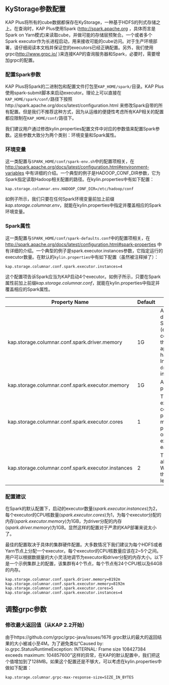 ## KyStorage参数配置
KAP Plus将所有的cube数据都保存在KyStorage，一种基于HDFS的列式存储之上。在查询时，KAP Plus使用Spark (http://spark.apache.org ，具体而言是Spark on Yarn模式)来读取cube，并做可能的存储层预聚合。一个或者多个Spark executor作为长进程启动，用来接收可能的cube访问。对于生产环境部署，请仔细阅读本文档并保证您的executors已经正确配置。另外，我们使用grpc(http://www.grpc.io/ )来连接KAP的查询服务器和Spark，必要时，需要增加grpc的配置。

### 配置Spark参数

KAP Plus将Spark的二进制包和配置文件打包至`KAP_HOME/spark/`目录。KAP Plus使用spark-submit脚本来启动executor。理论上可以直接在`KAP_HOME/spark/conf/`路径下按照http://spark.apache.org/docs/latest/configuration.html 来修改Spark自带的所有配置。但是我们不推荐这种方式，因为从运维的便捷性考虑所有KAP相关的配置都应限制在`KAP_HOME/conf/`路径下。

我们建议用户通过修改kylin.properties配置文件中对应的参数值来配置Spark参数。这些参数大致分为两个类别：环境变量和Spark属性。

### 环境变量

这一类配置与`SPARK_HOME/conf/spark-env.sh`中的配置项相关，在 http://spark.apache.org/docs/latest/configuration.html#environment-variables 中有详细的介绍。一个典型的例子是HADOOP_CONF_DIR参数，它为Spark指定读取Hadoop相关配置的路径。在kylin.properties中有如下配置：

```
kap.storage.columnar.env.HADOOP_CONF_DIR=/etc/hadoop/conf
```

如例子所示，我们只要在任何Spark环境变量前加上前缀*kap.storage.columnar.env*，就能在kylin.properties中指定并覆盖相应的Spark环境变量。

### Spark属性

这一类配置与`SPARK_HOME/conf/spark-defaults.conf`中的配置项相关，在 http://spark.apache.org/docs/latest/configuration.html#spark-properties 中有详细的介绍。一个典型的例子是spark.executor.instances参数，它指定运行的executor数量。在默认的`kylin.properties`中有如下配置（虽然被注释掉了）：

  ```
kap.storage.columnar.conf.spark.executor.instances=4
  ```

这个配置项告诉Spark应当为KAP启动4个executor。如例子所示，只要在Spark属性前加上前缀*kap.storage.columnar.conf*，就能在kylin.properties中指定并覆盖相应的Spark属性。

| Property Name                            | Default | Meaning                                  |
| ---------------------------------------- | ------- | ---------------------------------------- |
| kap.storage.columnar.conf.spark.driver.memory | 1G      | Amount of memory to use for the driver process, i.e. where SparkContext is initialized. (e.g. `1g`, `2g`). *Note:* In client mode, this config must not be set through the `SparkConf` directly in your application, because the driver JVM has already started at that point. Instead, please set this through the `--driver-memory` command line option or in your default properties file. |
| kap.storage.columnar.conf.spark.executor.memory | 1G      | Amount of memory to use per executor process (e.g. `2g`, `8g`). |
| kap.storage.columnar.conf.spark.executor.cores | 1       | The number of cores to use on each executor. In standalone and Mesos coarse-grained modes, setting this parameter allows an application to run multiple executors on the same worker, provided that there are enough cores on that worker. Otherwise, only one executor per application will run on each worker. |
| kap.storage.columnar.conf.spark.executor.instances | 2       | The number of executors for static allocation. With `spark.dynamicAllocation.enabled`, the initial set of executors will be at least this large. |

### 配置建议

在Spark的默认配置下，启动的executor数量(*spark.executor.instances*)为2，每个executor的CPU核数量(*spark.executor.cores*)为1，为每个executor分配的内存(*spark.executor.memory*)为1GB，为driver分配的内存(*spark.driver.memory*)为1GB。显然这样的配置对于严肃的KAP部署来说太小了。

最佳的配置取决于具体的集群硬件配置。大多数情况下我们建议为每个HDFS或者Yarn节点上分配一个executor。每个executor的CPU核数量应该在2~5个之间。用户可以根据数据量的大小灵活地调节为executor和driver分配的内存大小。以下是一个示例集群上的配置，该集群有4个节点，每个节点有24个CPU核以及64GB的内存。

  ```
kap.storage.columnar.conf.spark.driver.memory=8192m
kap.storage.columnar.conf.spark.executor.memory=8192m
kap.storage.columnar.conf.spark.executor.cores=5
kap.storage.columnar.conf.spark.executor.instances=4
  ```

## 调整grpc参数

### 修改最大返回值（从KAP 2.2开始）

由于https://github.com/grpc/grpc-java/issues/1676 grpc默认的最大的返回结果的大小被减小至4M。为了避免类似“Caused by: io.grpc.StatusRuntimeException: INTERNAL: Frame size 108427384 exceeds maximum: 104857600”这样的异常，在KAP的默认配置中，我们把这个值增加到了128MB。如果这个配置还是不够大，可以考虑在kylin.properties中做如下配置：


```
kap.storage.columnar.grpc-max-response-size=SIZE_IN_BYTES
```
